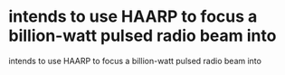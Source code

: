 # intends to use HAARP to focus a billion-watt pulsed radio beam into

intends to use HAARP to focus a billion-watt pulsed radio beam into